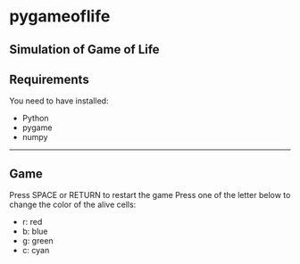 # pygameoflife
Simulation of Game of Life
---

## Requirements
You need to have installed:
- Python
- pygame
- numpy

--- 
## Game
Press SPACE or RETURN to restart the game
Press one of the letter below to change the color of the alive cells:
- r: red
- b: blue
- g: green
- c: cyan
